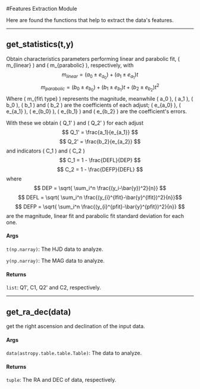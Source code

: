 #Features Extraction Module

Here are found the functions that help to extract the data's features.

------------------------------------------

## get_statistics(t,y)
Obtain characteristics parameters performing linear and parabolic fit, \( m_{linear} \) and \( m_{parabolic} \), respectively, with
$$ m_{linear} = (a_0 \pm e_{a_0})+(a_1 \pm e_{a_1})t$$
$$ m_{parabolic} = (b_0 \pm e_{b_0})+(b_1 \pm e_{b_1})t + (b_2 \pm e_{b_2})t^2 $$
Where \( m_{fit\ type} \) represents the magnitude, meanwhile \( a_0 \), \( a_1 \), \( b_0 \), \( b_1 \) and \( b_2 \) are the coefficients of each adjust; \( e_{a_0} \), \( e_{a_1} \), \( e_{b_0} \), \( e_{b_1} \) and \( e_{b_2} \) are the coefficient's errors.

With these we obtain \( Q_1' \) and \( Q_2' \) for each adjust
$$ Q_1' = \frac{a_1}{e_{a_1}} $$
$$ Q_2' = \frac{b_2}{e_{a_2}} $$
and indicators \( C_1 \) and \( C_2 \)
$$ C_1 = 1 - \frac{DEFL}{DEP} $$
$$ C_2 = 1 - \frac{DEFP}{DEFL} $$
where
$$ DEP = \sqrt{ \sum_i^n \frac{(y_i-\bar{y})^2}{n}} $$
$$ DEFL =  \sqrt{ \sum_i^n \frac{(y_{i}^{lfit}-\bar{y}^{lfit})^2}{n}}$$
$$ DEFP =  \sqrt{ \sum_i^n \frac{(y_{i}^{pfit}-\bar{y}^{pfit})^2}{n}} $$
are the magnitude, linear fit and parabolic fit standard deviation for each one.

#### Args
`t(np.narray)`: The HJD data to analyze.

`y(np.narray)`: The MAG data to analyze.

#### Returns
`list`: Q1', C1, Q2' and C2, respectively.

------------------------------------------

<!-- ## get_Q(data) [SOON]
Obtain parameters \( Q_1 \) and \( Q_2 \) based on 
$$ Q_1 = Q_1' - \bar{Q}_c $$
$$ Q_2 = Q_2' - \bar{Q}_c $$
with \( c \) the field where the star being analyze belongs.
#### Args
`data(astropy.table.table.Table)`: The light curve's data to analyze with columns Qp1 and Qp2.

#### Returns
`data(astropy.table.table.Table)`: The data with columns Q1 and Q2.

------------------------------------------
-->

## get_ra_dec(data)
get the right ascension and declination of the input data.

#### Args
`data(astropy.table.table.Table)`: The data to analyze.

#### Returns
`tuple`: The RA and DEC of data, respectively.